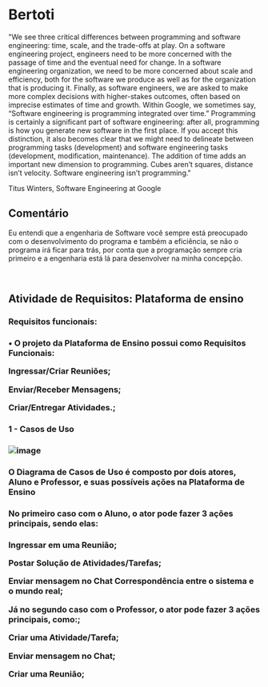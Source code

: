 # Bertoti

<p> "We see three critical differences between programming and software engineering: time, scale, and the trade-offs at play. On a software engineering project, engineers need to be more concerned with the passage of time and the eventual need for change. In a software engineering organization, we need to be more concerned about scale and efficiency, both for the software we produce as well as for the organization that is producing it. Finally, as software engineers, we are asked to make more complex decisions with higher-stakes outcomes, often based on imprecise estimates of time and growth. Within Google, we sometimes say, “Software engineering is programming integrated over time.” Programming is certainly a significant part of software engineering: after all, programming is how you generate new software in the first place. If you accept this distinction, it also becomes clear that we might need to delineate between programming tasks (development) and software engineering tasks (development, modification, maintenance). The addition of time adds an important new dimension to programming. Cubes aren’t squares, distance isn’t velocity. Software engineering isn’t programming." 


Titus Winters, Software Engineering at Google </p>

<h2> Comentário </h2>

<p> Eu entendi que a engenharia de Software você sempre está preocupado com o desenvolvimento do programa e também a eficiência, se não o programa irá ficar para trás, por conta que a programação sempre cria primeiro e a engenharia está lá para desenvolver na minha concepção.</p>

<br>

<h2> Atividade de Requisitos: Plataforma de ensino </h2>

<h3> Requisitos funcionais: <h3>

<p> • O projeto da Plataforma de Ensino possui como Requisitos Funcionais:<br/> </p>
<p> Ingressar/Criar Reuniões;<br/> </p>
<p> Enviar/Receber Mensagens;<br/> </p>
<p> Criar/Entregar Atividades.;<br/> </p>
    
<h3> 1 - Casos de Uso <h3>

![image](https://user-images.githubusercontent.com/102488914/203879148-48bfc6fd-95af-44d1-b7cf-fa1f4e441b8e.png)
    
<h3> O Diagrama de Casos de Uso é composto por dois atores, Aluno e Professor, e suas possíveis ações na Plataforma de Ensino <h3>

<h3> No primeiro caso com o Aluno, o ator pode fazer 3 ações principais, sendo elas: <h3>

<p> Ingressar em uma Reunião; <br/> </p>
<p> Postar Solução de Atividades/Tarefas; <br/> </p>
<p> Enviar mensagem no Chat Correspondência entre o sistema e o mundo real; <br/> </p>
<p> Já no segundo caso com o Professor, o ator pode fazer 3 ações principais, como:; <br/> </p>
<p> Criar uma Atividade/Tarefa; <br/> </p>
<p> Enviar mensagem no Chat; <br/> </p>
<p> Criar uma Reunião; <br/> </p>

